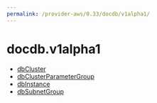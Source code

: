 ```yaml
---
permalink: /provider-aws/0.33/docdb/v1alpha1/
---
```


# docdb.v1alpha1



* [dbCluster](dbCluster.md)
* [dbClusterParameterGroup](dbClusterParameterGroup.md)
* [dbInstance](dbInstance.md)
* [dbSubnetGroup](dbSubnetGroup.md)